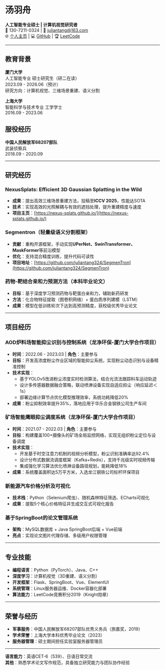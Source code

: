 # 汤羽舟

**人工智能专业硕士 | 计算机视觉研究者**  
📱 130-7211-0324 | 📧 juliantang@163.com  
🌐 [个人主页](https://juliantang324.github.io/) | 💻 [GitHub](https://github.com/juliantang324) |
🏆 [LeetCode](https://leetcode.cn/u/juliantang/)

---

## 教育背景

**厦门大学**  
人工智能专业 硕士研究生（研二在读）  
2023.09 - 2026.06（预计）  
研究方向：计算机视觉、三维场景重建、语义分割

**上海大学**  
智能科学与技术专业 工学学士  
2016.09 - 2023.06   

## 服役经历

**中国人民解放军68207部队**  
武装侦察兵   
2018.09 - 2020.09   

---

## 研究经历

### **NexusSplats: Efficient 3D Gaussian Splatting in the Wild**

- **成果**：提出高效三维场景重建方法，投稿至**ICCV 2025**，性能达SOTA
- **技术**：实现高效的光照解耦与有效的遮挡处理，提升重建精度与速度
- **项目主页**：[https://nexus-splats.github.io/](https://nexus-splats.github.io/)

### **Segmentron（轻量级语义分割框架）**

- **贡献**：重构开源框架，手动实现**UPerNet、SwinTransformer、MaskFormer**等前沿模型
- **优化**：支持混合精度训练，提升代码可读性
- **项目地址**：[https://github.com/juliantang324/SegmenTron](https://github.com/juliantang324/SegmenTron)

### **药物-靶结合亲和力预测方法**（本科毕业论文）

- **目标**：基于深度学习预测药物与靶蛋白亲和力，辅助新药研发
- **方法**：化合物特征提取（图卷积网络）+ 蛋白质序列建模（LSTM）
- **成果**：模型在低训练轮次下达到高预测精度，获校级优秀毕业论文

---

## 项目经历

### **AOD炉料场智能抑尘识别与控制系统**（龙净环保-厦门大学合作项目）  
- **时间**：2022.06 - 2023.03 | **角色**：主要参与  
- **目标**：开发高浓度粉尘作业区域的智能抑尘系统，实现粉尘动态识别与设备精准控制  
- **技术实现**：  
  - 基于YOLOv5改进粉尘浓度实时检测算法，结合光流法跟踪料车运动轨迹  
  - 设计多传感器数据融合策略，联动喷淋设备实现自适应抑尘（响应延迟＜1s）  
  - 部署边缘计算节点优化模型推理效率，系统功耗降低20%  
- **成果**：粉尘抑制效率提升35%，落地应用于华乐合金钢铁公司生产车间  

### **矿场智能鹰眼抑尘调度系统**（龙净环保-厦门大学合作项目）  
- **时间**：2021.07 - 2022.03 | **角色**：主要参与  
- **目标**：构建覆盖100+摄像头的矿场全局监控网络，实现无组织粉尘定位与设备调度  
- **技术实现**：  
  - 开发基于时空注意力机制的视频分析模型，粉尘识别准确率达92.4%  
  - 设计分布式数据流调度框架（Kafka+Redis），支持千兆级实时视频传输  
  - 集成强化学习算法优化喷淋设备路径规划，能耗降低18%  
- **成果**：系统覆盖面积达5万平方米，入选龙江钢铁公司标杆环保项目  

### **新能源汽车价格分析及可视化**

- **技术栈**：Python（Selenium爬虫）、随机森林特征筛选、ECharts可视化
- **成果**：提取5个核心价格特征并生成交互式可视化报告

### **基于SpringBoot的论文管理系统**

- **架构**：MySQL数据库 + Java SpringBoot后端 + Vue前端
- **亮点**：实现论文图片代理存储、多级用户权限管理

---

## 专业技能

- **编程语言**：Python（PyTorch）、Java、C++
- **深度学习**：计算机视觉（3D重建、语义分割）
- **开发框架**：Flask、SpringBoot、Vue、ElementUI
- **系统管理**：Linux服务器运维、Docker容器化部署
- **算法能力**：LeetCode竞赛积分2019（Knight勋章）

---

## 荣誉与经历

- **军事服务**：中国人民解放军68207部队优秀义务兵（旅嘉奖，2019）
- **学术荣誉**：上海大学本科优秀毕业论文（2023）
- **服务器管理**：硕士期间担任实验室服务器管理员

---

**语言能力**：英语CET-6（539）、日语日常交流  
**其他**：熟悉学术论文写作规范，具备独立研究能力与团队协作经验